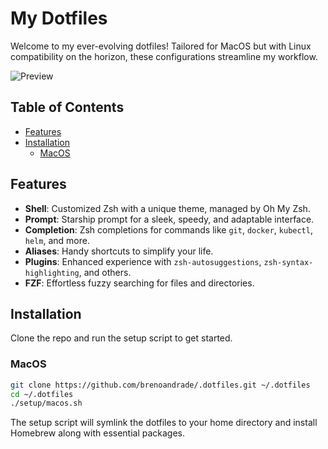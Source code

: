 # My Dotfiles

Welcome to my ever-evolving dotfiles! Tailored for MacOS but with Linux compatibility on the horizon, these configurations streamline my workflow.

![Preview](https://github.com/BrenoAndrade/dotfiles/assets/16777941/28d7cc05-24c0-4b17-a01d-3c4288293961)

## Table of Contents
- [Features](#features)
- [Installation](#installation)
  - [MacOS](#macos)

## Features

- **Shell**: Customized Zsh with a unique theme, managed by Oh My Zsh.
- **Prompt**: Starship prompt for a sleek, speedy, and adaptable interface.
- **Completion**: Zsh completions for commands like `git`, `docker`, `kubectl`, `helm`, and more.
- **Aliases**: Handy shortcuts to simplify your life.
- **Plugins**: Enhanced experience with `zsh-autosuggestions`, `zsh-syntax-highlighting`, and others.
- **FZF**: Effortless fuzzy searching for files and directories.

## Installation

Clone the repo and run the setup script to get started.

### MacOS

```bash
git clone https://github.com/brenoandrade/.dotfiles.git ~/.dotfiles
cd ~/.dotfiles
./setup/macos.sh
```

The setup script will symlink the dotfiles to your home directory and install Homebrew along with essential packages.